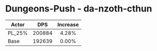 # Dungeons-Push - da-nzoth-cthun
| Actor | DPS | Increase |
|---|:---:|:---:|
|PL_25%|200884|4.28%|
|Base|192639|0.00%|
